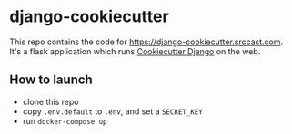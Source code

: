 # django-cookiecutter

This repo contains the code for https://django-cookiecutter.srccast.com. It's a flask application which
runs [Cookiecutter Django](https://cookiecutter-django.readthedocs.io/en/latest/) on the web.

## How to launch

* clone this repo
* copy `.env.default` to `.env`, and set a `SECRET_KEY`
* run `docker-compose up`
